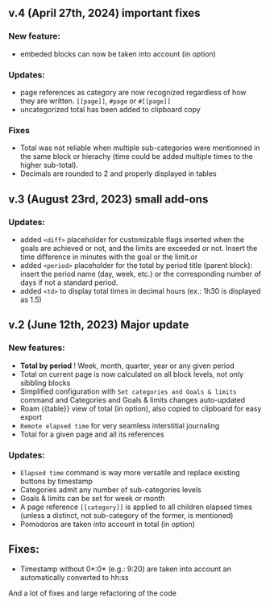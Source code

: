 ## v.4 (April 27th, 2024) important fixes

### New feature:

- embeded blocks can now be taken into account (in option)

### Updates:

- page references as category are now recognized regardless of how they are written. `[[page]]`, `#page` or `#[[page]]`
- uncategorized total has been added to clipboard copy

### Fixes

- Total was not reliable when multiple sub-categories were mentionned in the same block or hierachy (time could be added multiple times to the higher sub-total).
- Decimals are rounded to 2 and properly displayed in tables

## v.3 (August 23rd, 2023) small add-ons

### Updates:

- added `<diff>` placeholder for customizable flags inserted when the goals are achieved or not, and the limits are exceeded or not. Insert the time difference in minutes with the goal or the limit.or
- added `<period>` placeholder for the total by period title (parent block): insert the period name (day, week, etc.) or the corresponding number of days if not a standard period.
- added `<td>` to display total times in decimal hours (ex.: 1h30 is displayed as 1.5)

## v.2 (June 12th, 2023) **Major update**

### New features:

- **Total by period** ! Week, month, quarter, year or any given period
- Total on current page is now calculated on all block levels, not only sibbling blocks
- Simplified configuration with `Set categories and Goals & limits` command and Categories and Goals & limits changes auto-updated
- Roam {{table}} view of total (in option), also copied to clipboard for easy export
- `Remote elapsed time` for very seamless interstitial journaling
- Total for a given page and all its references

### Updates:

- `Elapsed time` command is way more versatile and replace existing buttons by timestamp
- Categories admit any number of sub-categories levels
- Goals & limits can be set for week or month
- A page reference `[[category]]` is applied to all children elapsed times (unless a distinct, not sub-category of the former, is mentioned)
- Pomodoros are taken into account in total (in option)

## Fixes:

- Timestamp without 0*:0* (e.g.: 9:20) are taken into account an automatically converted to hh:ss

And a lot of fixes and large refactoring of the code
